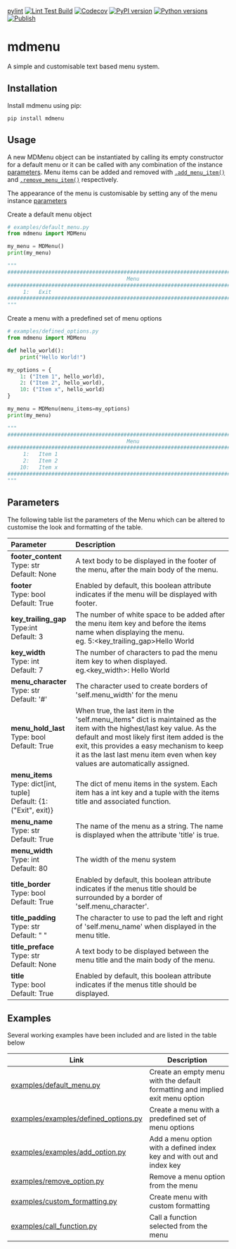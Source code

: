 [pylint](https://img.shields.io/badge/PyLint-8.39-yellow?logo=python&logoColor=white)
[![Lint Test Build](https://github.com/matthewdennett/python-mdmenu/actions/workflows/list-test-build.yml/badge.svg)](https://github.com/matthewdennett/python-mdmenu/actions/workflows/list-test-build.yml)
[![Codecov](https://codecov.io/gh/matthewdennett/python-mdmenu/branch/main/graph/badge.svg)](https://codecov.io/gh/matthewdennett/python-mdmenu)
[![PyPI version](https://badge.fury.io/py/mdmenu.svg)](https://pypi.org/project/mdmenu/)
[![Python versions](https://img.shields.io/pypi/pyversions/mdmenu)](https://pypi.org/project/mdmenu/)
[![Publish](https://github.com/matthewdennett/python-mdmenu/actions/workflows/pypi-publish.yml/badge.svg)](https://github.com/matthewdennett/python-mdmenu/actions/workflows/pypi-publish.yml)

# mdmenu

A simple and customisable text based menu system.


## Installation
Install mdmenu using pip:

```console
pip install mdmenu
```

## Usage

A new MDMenu object can be instantiated by calling its empty constructor for a default menu or it can be called with any combination of the instance [parameters](#parameters). Menu items can be added and removed with [```.add_menu_item()```](examples/add_option.py) and [```.remove_menu_item()```](examples/remove_option.py) respectively.

The appearance of the menu is customisable by setting any of the menu instance [parameters](#parameters)


Create a default menu object
```python
# examples/default_menu.py
from mdmenu import MDMenu

my_menu = MDMenu()
print(my_menu)

"""
################################################################################
                                      Menu
################################################################################
     1:   Exit
################################################################################
"""
```

Create a menu with a predefined set of menu options
```python
# examples/defined_options.py
from mdmenu import MDMenu

def hello_world():
    print("Hello World!")

my_options = {
    1: ("Item 1", hello_world),
    2: ("Item 2", hello_world),
    10: ("Item x", hello_world)
}

my_menu = MDMenu(menu_items=my_options)
print(my_menu)

"""
################################################################################
                                      Menu
################################################################################
     1:   Item 1
     2:   Item 2
    10:   Item x
################################################################################
"""
```



## Parameters

The following table list the parameters of the Menu which can be altered to customise the look and
formatting of the table.

| Parameter | Description |
| :--- | :--- |
| **footer_content** <br>Type: str <br>Default: None | A text body to be displayed in the footer of the menu, after the main body of the menu. |
| **footer** <br>Type: bool <br>Default: True        | Enabled by default, this boolean attribute indicates if the menu will be displayed with footer. |
| **key_trailing_gap**<br>Type:int <br>Default: 3    | The number of white space to be added after the menu item key and before the items name when displaying the menu. <br>eg.     5:<key_trailing_gap>Hello World |
| **key_width** <br>Type: int <br>Default: 7         | The number of characters to pad the menu item key to when displayed.<br>eg.<key_width>:     Hello World |
| **menu_character** <br>Type: str <br>Default: '#'  | The character used to create borders of 'self.menu_width' for the menu |
| **menu_hold_last** <br>Type: bool <br>Default: True | When true, the last item in the 'self.menu_items" dict is maintained as the item with the highest/last key value. As the default and most likely first item added is the exit, this provides a easy mechanism to keep it as the last last menu item even when key values are automatically assigned. |
| **menu_items** <br>Type: dict[int, tuple] <br>Default: {1: ("Exit", exit)} | The dict of menu items in the system. Each item has a int key and a tuple with the items title and associated function. |
| **menu_name** <br>Type: str <br>Default: True      | The name of the menu as a string. The name is displayed when the attribute 'title' is true. |
| **menu_width** <br>Type: int <br>Default: 80       | The width of the menu system |
| **title_border** <br>Type: bool <br>Default: True  | Enabled by default, this boolean attribute indicates if the menus title should be surrounded by a border of 'self.menu_character'. |
| **title_padding** <br>Type: str <br>Default: " "   | The character to use to pad the left and right of 'self.menu_name' when displayed in the menu title.  |
| **title_preface** <br>Type: str <br>Default: None  | A text body to be displayed between the menu title and the main body of the menu. |
| **title** <br>Type: bool <br>Default: True         | Enabled by default, this boolean attribute indicates if the menus title should be displayed.  |



## Examples
Several working examples have been included and are listed in the table below

| Link | Description |
| --- | --- |
| [examples/default_menu.py](examples/default_menu.py)| Create an empty menu with the default formatting and implied exit menu option|
| [examples/examples/defined_options.py](examples/defined_options.py)| Create a menu with a predefined set of menu options |
| [examples/examples/add_option.py](examples/add_option.py)| Add a menu option with a defined index key and with out and index key |
| [examples/remove_option.py](examples/remove_option.py)| Remove a menu option from the menu |
| [examples/custom_formatting.py](examples/custom_formatting.py)| Create menu with custom formatting |
| [examples/call_function.py](examples/call_function.py)| Call a function selected from the menu |

